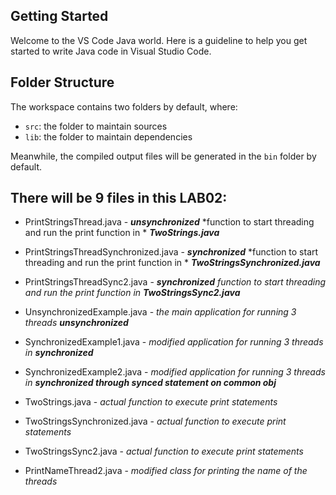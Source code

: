 ## Getting Started

Welcome to the VS Code Java world. Here is a guideline to help you get started to write Java code in Visual Studio Code.

## Folder Structure

The workspace contains two folders by default, where:

- `src`: the folder to maintain sources
- `lib`: the folder to maintain dependencies

Meanwhile, the compiled output files will be generated in the `bin` folder by default.

## There will be 9 files in this LAB02:
* PrintStringsThread.java - ***unsynchronized*** *function to start threading and run the print function in * ***TwoStrings.java***
* PrintStringsThreadSynchronized.java - ***synchronized*** *function to start threading and run the print function in * ***TwoStringsSynchronized.java***
* PrintStringsThreadSync2.java - ***synchronized*** *function to start threading and run the print function in* ***TwoStringsSync2.java***
* UnsynchronizedExample.java - *the main application for running 3 threads* ***unsynchronized***
* SynchronizedExample1.java - *modified application for running 3 threads in* ***synchronized***
* SynchronizedExample2.java - *modified application for running 3 threads in* ***synchronized through synced statement on common obj***
* TwoStrings.java - *actual function to execute print statements*
* TwoStringsSynchronized.java - *actual function to execute print statements*
* TwoStringsSync2.java - *actual function to execute print statements*

* PrintNameThread2.java - *modified class for printing the name of the threads*

